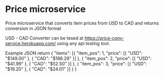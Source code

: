 # Price microservice
Price microservice that converts item prices from USD to CAD and returns conversion in JSON format

USD - CAD Converter can be tesed at https://price-conv-service.herokuapp.com/ using any api testing tool.

Example JSON return
{
"items": [{
        "item_pos": 1,
        "price": [{
            "USD": "$149.00"
        }, {
            "CAD": "$186.29"
        }]
    }, {
        "item_pos": 2,
        "price": [{
            "USD": "$41.99"
        }, {
            "CAD": "$52.50"
        }]
    }, {
        "item_pos": 3,
        "price": [{
            "USD": "$19.20"
        }, {
            "CAD": "$24.01"
        }]
    }
}
